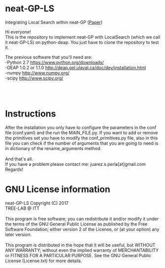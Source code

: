 # neat-GP-LS
Integrating Local Search within neat-GP (<a href="https://drive.google.com/open?id=0B5lgI-N7tIFlVVdjT0lFWjZIQmM">Paper</a>)

Hi everyone!</br>
This is the repository to implement neat-GP with LocalSearch (which we call it neat-GP-LS) on python-deap.
You just have to clone the repository to test it. </br>

The previous software that you'll need are:<br>
-Python 2.7 https://www.python.org/downloads/<br>
-DEAP 1.0.2 or 1.1.0 http://deap.gel.ulaval.ca/doc/dev/installation.html<br>
-numpy http://www.numpy.org/ <br>
-scipy http://www.scipy.org/<br>
</br>
</br>
</br>
<h1>Instructions</h1>
After the installation you only have to configure the parameters in the conf file (conf.yaml) and the run the MAIN_FILE.py.
If you want to add or remove the primitives set you have to modify the conf_primitives.py file, also in this file you can check if the number of arguments that you are going to need is in dictionary of the rename_arguments method.
</br>
</br>
And that's all. <br>
If you have a problem please contact me: juarez.s.perla[at]gmail.com <br>
Regards!<br>

<h1>GNU License information</h1>
neat-GP-LS Copyright (C) 2017 <br>
TREE-LAB @ ITT
</br></br>
This program is free software; you can redistribute it and/or modify it under the terms of the GNU General Public License as published by the Free Software Foundation; either version 2 of the License, or (at your option) any later version.
</br></br>
This program is distributed in the hope that it will be useful, but WITHOUT ANY WARRANTY; without even the implied warranty of MERCHANTABILITY or FITNESS FOR A PARTICULAR PURPOSE. See the GNU General Public License (License.txt) for more details.
